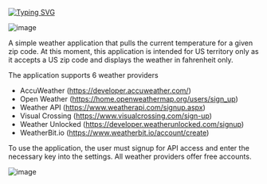 [![Typing SVG](https://readme-typing-svg.demolab.com?font=Fira+Code&pause=1000&color=9A1DF7&size=24&center=true&width=1000&lines=What's+The+Weather+-+Get+The+Current+Temperature)](https://git.io/typing-svg)

![image](https://user-images.githubusercontent.com/8136145/206906754-a005a5ad-7ee7-4193-9403-135baa49c61d.png)

A simple weather application that pulls the current temperature for a given zip code. At this moment, this application is intended for US territory only as it 
accepts a US zip code and displays the weather in fahrenheit only.

The application supports 6 weather providers
* AccuWeather (https://developer.accuweather.com/)
* Open Weather (https://home.openweathermap.org/users/sign_up)
* Weather API (https://www.weatherapi.com/signup.aspx)
* Visual Crossing (https://www.visualcrossing.com/sign-up)
* Weather Unlocked (https://developer.weatherunlocked.com/signup)
* WeatherBit.io (https://www.weatherbit.io/account/create)

To use the application, the user must signup for API access and enter the necessary key into the settings. All weather providers offer free accounts.

![image](https://user-images.githubusercontent.com/8136145/206906835-55e2c943-86d5-4e4e-a506-b603da839e1c.png)
